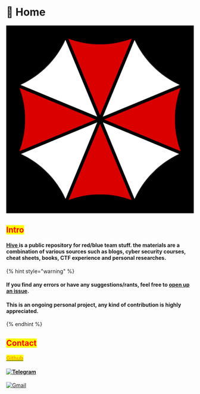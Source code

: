 # 📕 Home



![From resident evil franchise created by Capcom   ](<.gitbook/assets/image (179).png>)

## <mark style="color:red;">Intro</mark>

#### [Hive ](https://7h3w4lk3r.gitbook.io/the-hive/)is a public repository for red/blue team stuff. the materials are a combination of various sources such as blogs, cyber security courses, cheat sheets, books, CTF experience and personal researches.&#x20;

{% hint style="warning" %}
#### If you find any errors or have any suggestions/rants, feel free to [open up an issue](https://github.com/7h3w4lk3r/THE\_HIVE/issues).

#### This is an ongoing personal project, **a**ny kind of contribution is highly appreciated.
{% endhint %}

## <mark style="color:red;">**Contact**</mark>

#### [<mark style="color:orange;">Github</mark>](https://github.com/7h3w4lk3r)

#### [![Telegram](https://img.shields.io/badge/Telegram-2CA5E0?style=for-the-badge\&logo=telegram\&logoColor=white)](https://t.me/TH3W4LK3R)&#x20;

[![Gmail](https://img.shields.io/badge/Gmail-D14836?style=for-the-badge\&logo=gmail\&logoColor=white)](mailto:bl4ckr4z3r@gmail.com)
